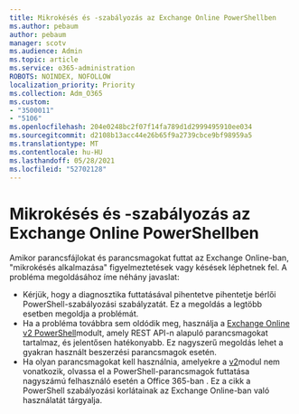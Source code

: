 ```yaml
---
title: Mikrokésés és -szabályozás az Exchange Online PowerShellben
ms.author: pebaum
author: pebaum
manager: scotv
ms.audience: Admin
ms.topic: article
ms.service: o365-administration
ROBOTS: NOINDEX, NOFOLLOW
localization_priority: Priority
ms.collection: Adm_O365
ms.custom:
- "3500011"
- "5106"
ms.openlocfilehash: 204e0248bc2f07f14fa789d1d2999495910ee034
ms.sourcegitcommit: d2108b13acc44e26b65f9a2739cbce9bf98959a5
ms.translationtype: MT
ms.contentlocale: hu-HU
ms.lasthandoff: 05/28/2021
ms.locfileid: "52702128"
---
```

# <a name="micro-delays-or-throttling-in-exchange-online-powershell"></a>Mikrokésés és -szabályozás az Exchange Online PowerShellben

Amikor parancsfájlokat és parancsmagokat futtat az Exchange Online-ban, "mikrokésés alkalmazása" figyelmeztetések vagy késések léphetnek fel. A probléma megoldásához íme néhány javaslat:

- Kérjük, hogy a diagnosztika futtatásával pihentetve pihentetje bérlői PowerShell-szabályozási szabályzatát. Ez a megoldás a legtöbb esetben megoldja a problémát.
- Ha a probléma továbbra sem oldódik meg, használja a [Exchange Online v2 PowerShell](/powershell/exchange/exchange-online/exchange-online-powershell-v2/exchange-online-powershell-v2?view=exchange-ps&preserve-view=true)modult, amely REST API-n alapuló parancsmagokat tartalmaz, és jelentősen hatékonyabb. Ez nagyszerű megoldás lehet a gyakran használt beszerzési parancsmagok esetén.
- Ha olyan parancsmagokat kell használnia, amelyekre a [v2](https://techcommunity.microsoft.com/t5/exchange-team-blog/updated-running-powershell-cmdlets-for-large-numbers-of-users-in/ba-p/1000628#)modul nem vonatkozik, olvassa el a PowerShell-parancsmagok futtatása nagyszámú felhasználó esetén a Office 365-ban . Ez a cikk a PowerShell szabályozási korlátainak az Exchange Online-ban való használatát tárgyalja.
